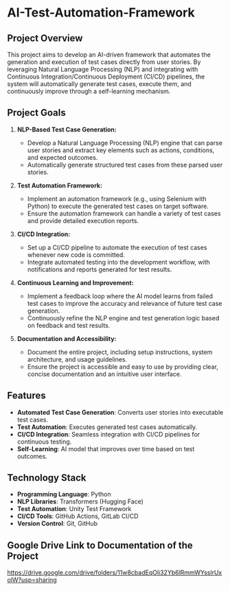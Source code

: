 # **AI-Test-Automation-Framework**

## **Project Overview**

This project aims to develop an AI-driven framework that automates the generation and execution of test cases directly from user stories. By leveraging Natural Language Processing (NLP) and integrating with Continuous Integration/Continuous Deployment (CI/CD) pipelines, the system will automatically generate test cases, execute them, and continuously improve through a self-learning mechanism.

## **Project Goals**

1. **NLP-Based Test Case Generation:**
   - Develop a Natural Language Processing (NLP) engine that can parse user stories and extract key elements such as actions, conditions, and expected outcomes.
   - Automatically generate structured test cases from these parsed user stories.

2. **Test Automation Framework:**
   - Implement an automation framework (e.g., using Selenium with Python) to execute the generated test cases on target software.
   - Ensure the automation framework can handle a variety of test cases and provide detailed execution reports.

3. **CI/CD Integration:**
   - Set up a CI/CD pipeline to automate the execution of test cases whenever new code is committed.
   - Integrate automated testing into the development workflow, with notifications and reports generated for test results.

4. **Continuous Learning and Improvement:**
   - Implement a feedback loop where the AI model learns from failed test cases to improve the accuracy and relevance of future test case generation.
   - Continuously refine the NLP engine and test generation logic based on feedback and test results.

5. **Documentation and Accessibility:**
   - Document the entire project, including setup instructions, system architecture, and usage guidelines.
   - Ensure the project is accessible and easy to use by providing clear, concise documentation and an intuitive user interface.

## **Features**

- **Automated Test Case Generation**: Converts user stories into executable test cases.
- **Test Automation**: Executes generated test cases automatically.
- **CI/CD Integration**: Seamless integration with CI/CD pipelines for continuous testing.
- **Self-Learning**: AI model that improves over time based on test outcomes.

## **Technology Stack**

- **Programming Language**: Python
- **NLP Libraries**: Transformers (Hugging Face)
- **Test Automation**: Unity Test Framework
- **CI/CD Tools**: GitHub Actions, GitLab CI/CD
- **Version Control**: Git, GitHub

## **Google Drive Link to Documentation of the Project**
https://drive.google.com/drive/folders/11w8cbadEqOli32Yb6lRmmWYsslrUxolW?usp=sharing
